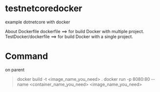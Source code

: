 # testnetcoredocker
example dotnetcore with docker

About Dockerfile
dockerfile             ==> for build Docker with multiple project.
TestDocker/dockerfile  ==> for build Docker with a single project.

# Command #
on parent
>docker build -t <image_name_you_need> .
>docker run -p 8080:80 --name <container_name_you_need> <image_name_you_need>


